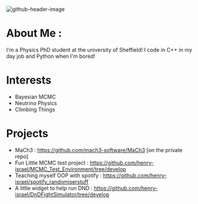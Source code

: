 
![github-header-image](https://github.com/henry-israel/henry-israel/assets/67589487/e1260465-4770-49ae-8e69-f383cdf28a3b)

# About Me :
I'm a Physics PhD student at the university of Sheffield! I code in C++ in my day job and Python when I'm bored!

# Interests
- Bayesian MCMC
- Neutrino Physics
- Climbing Things

# Projects
- MaCh3 : https://github.com/mach3-software/MaCh3 [on the private repo]
- Fun Little MCMC test project : https://github.com/henry-israel/MCMC_Test_Environment/tree/develop
- Teaching myself OOP with spotify : https://github.com/henry-israel/spotify_randomiserstuff
- A little widget to help run DND : https://github.com/henry-israel/DnDFightSimulator/tree/develop
  
